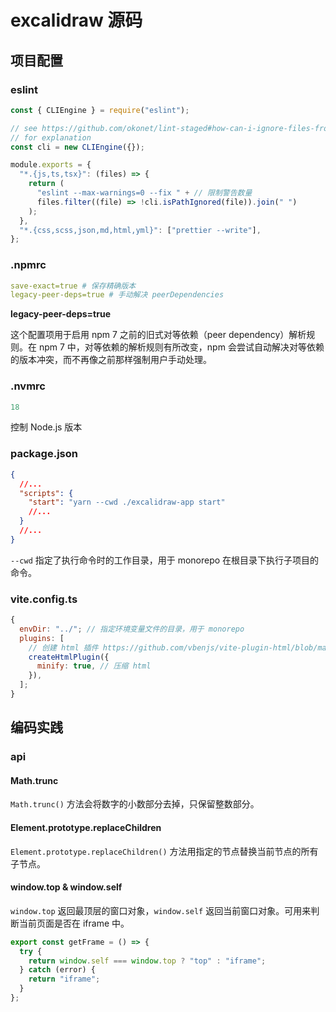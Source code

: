 # excalidraw 源码

## 项目配置

### eslint

```js
const { CLIEngine } = require("eslint");

// see https://github.com/okonet/lint-staged#how-can-i-ignore-files-from-eslintignore-
// for explanation
const cli = new CLIEngine({});

module.exports = {
  "*.{js,ts,tsx}": (files) => {
    return (
      "eslint --max-warnings=0 --fix " + // 限制警告数量
      files.filter((file) => !cli.isPathIgnored(file)).join(" ")
    );
  },
  "*.{css,scss,json,md,html,yml}": ["prettier --write"],
};
```

### .npmrc

```yml
save-exact=true # 保存精确版本
legacy-peer-deps=true # 手动解决 peerDependencies
```

**legacy-peer-deps=true**

这个配置项用于启用 npm 7 之前的旧式对等依赖（peer dependency）解析规则。在 npm 7 中，对等依赖的解析规则有所改变，npm 会尝试自动解决对等依赖的版本冲突，而不再像之前那样强制用户手动处理。

### .nvmrc

```yml
18
```

控制 Node.js 版本

### package.json

```json
{
  //...
  "scripts": {
    "start": "yarn --cwd ./excalidraw-app start"
    //...
  }
  //...
}
```

`--cwd` 指定了执行命令时的工作目录，用于 monorepo 在根目录下执行子项目的命令。

### vite.config.ts

```js
{
  envDir: "../"; // 指定环境变量文件的目录，用于 monorepo
  plugins: [
    // 创建 html 插件 https://github.com/vbenjs/vite-plugin-html/blob/main/README.zh_CN.md
    createHtmlPlugin({
      minify: true, // 压缩 html
    }),
  ];
}
```

## 编码实践

### api

#### Math.trunc

`Math.trunc()` 方法会将数字的小数部分去掉，只保留整数部分。

#### Element.prototype.replaceChildren

`Element.prototype.replaceChildren()` 方法用指定的节点替换当前节点的所有子节点。

#### window.top & window.self

`window.top` 返回最顶层的窗口对象，`window.self` 返回当前窗口对象。可用来判断当前页面是否在 iframe 中。

```js
export const getFrame = () => {
  try {
    return window.self === window.top ? "top" : "iframe";
  } catch (error) {
    return "iframe";
  }
};
```

